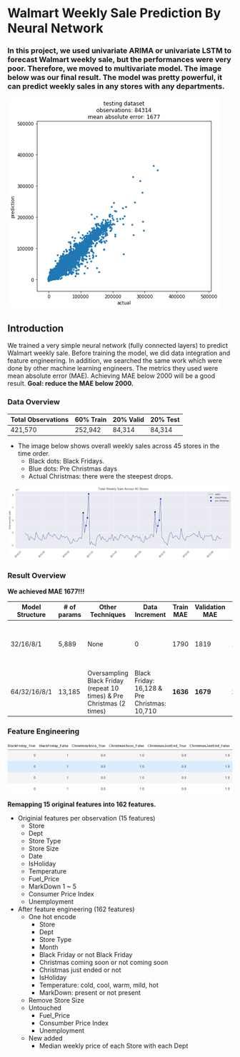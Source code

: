 # Walmart Weekly Sale Prediction By Neural Network

### In this project, we used univariate ARIMA or univariate LSTM to forecast Walmart weekly sale, but the performances were very poor. Therefore, we moved to multivariate model. The image below was our final result. The model was pretty powerful, it can predict weekly sales in any stores with any departments.

![Final Result](https://github.com/shuxg2017/Walmart-weekly-sale-prediction-by-MLP/blob/master/results/result.png)

## Introduction

We trained a very simple neural network (fully connected layers) to predict Walmart weekly sale. Before training the model, we did data integration and feature engineering. In addition, we searched the same work which were done by other machine learning engineers. The metrics they used were mean absolute error (MAE). Achieving MAE below 2000 will be a good result.
 **Goal: reduce the MAE below 2000.**

### Data Overview

Total Observations | 60% Train | 20% Valid | 20% Test
-------------------|-----------|-----------|----------
421,570 | 252,942 | 84,314 | 84,314

- The image below shows overall weekly sales across 45 stores in the time order.
  - Black dots: Black Fridays.
  - Blue dots: Pre Christmas days
  - Actual Christmas: there were the steepest drops.

![TimeSeries](https://github.com/shuxg2017/Walmart-weekly-sale-prediction-by-MLP/blob/master/results/Overall_Weekly_Sale.png)

### Result Overview

**We achieved MAE 1677!!!**

Model Structure | # of params | Other Techniques | Data Increment | Train MAE | Validation MAE | Test MAE | Result
----------------|-------------|------------------|----------------|-----------|----------------|----------|--------
32/16/8/1 | 5,889 | None | 0 | 1790 | 1819 | 1811 | Poor performance on Black Friday and Pre Christmas
64/32/16/8/1 | 13,185 | Oversampling Black Friday (repeat 10 times) & Pre Christmas (2 times) | Black Friday: 16,128 & Pre Christmas: 10,710 | **1636** | **1679** | **1677** | Best MAE, no overfitting


### Feature Engineering

![EncodedSpecialDays](https://github.com/shuxg2017/Walmart-weekly-sale-prediction-by-MLP/blob/master/results/OneHotEncodeExample.png)

**Remapping 15 original features into 162 features.**

- Originial features per observation (15 features)
  - Store
  - Dept
  - Store Type
  - Store Size
  - Date
  - IsHoliday
  - Temperature
  - Fuel_Price
  - MarkDown 1 ~ 5 
  - Consumer Price Index
  - Unemployment
- After feature engineering (162 features)
  - One hot encode
    - Store
    - Dept
    - Store Type
    - Month
    - Black Friday or not Black Friday
    - Christmas coming soon or not coming soon
    - Christmas just ended or not
    - IsHoliday
    - Temperature: cold, cool, warm, mild, hot
    - MarkDown: present or not present
  - Remove Store Size
  - Untouched
    - Fuel_Price
    - Consumber Price Index
    - Unemployment
  - New added
    - Median weekly price of each Store with each Dept
